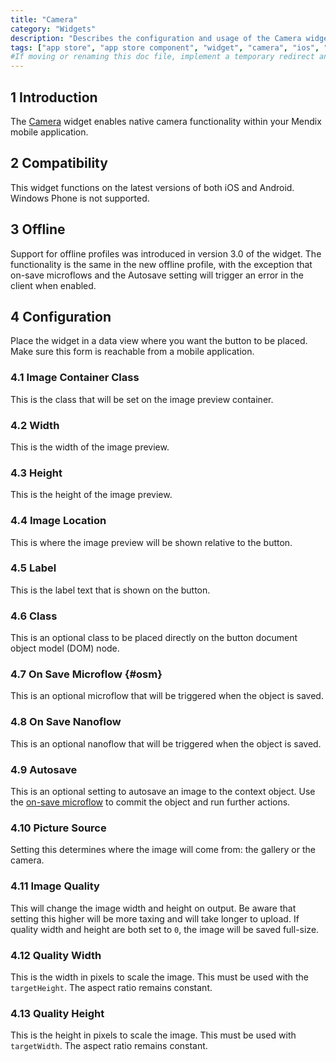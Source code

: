 ```yaml
---
title: "Camera"
category: "Widgets"
description: "Describes the configuration and usage of the Camera widget, which is available in the Mendix App Store."
tags: ["app store", "app store component", "widget", "camera", "ios", "android", "picture source", "platform support"]
#If moving or renaming this doc file, implement a temporary redirect and let the respective team know they should update the URL in the product. See Mapping to Products for more details.
---
```


## 1 Introduction

The [Camera](https://appstore.home.mendix.com/link/app/1377/) widget enables native camera functionality within your Mendix mobile application.

## 2 Compatibility

This widget functions on the latest versions of both iOS and Android. Windows Phone is not supported. 

## 3 Offline

Support for offline profiles was introduced in version 3.0 of the widget. The functionality is  the same in the new offline profile, with the exception that on-save microflows and the Autosave setting will trigger an error in the client when enabled.

## 4 Configuration

Place the widget in a data view where you want the button to be placed. Make sure this form is reachable from a mobile application.

### 4.1  Image Container Class

This is the class that will be set on the image preview container.

### 4.2 Width

This is the width of the image preview.

### 4.3 Height

This is the height of the image preview.

### 4.4 Image Location

This is where the image preview will be shown relative to the button.

### 4.5 Label

This is the label text that is shown on the button.

### 4.6 Class

This is an optional class to be placed directly on the button document object model (DOM) node.

### 4.7 On Save Microflow {#osm}

This is an optional microflow that will be triggered when the object is saved.

### 4.8 On Save Nanoflow

This is an optional nanoflow that will be triggered when the object is saved.

### 4.9 Autosave

This is an optional setting to autosave an image to the context object. Use the [on-save microflow](#osm) to commit the object and run further actions.

### 4.10 Picture Source

Setting this determines where the image will come from: the gallery or the camera.

### 4.11 Image Quality

This will change the image width and height on output. Be aware that setting this higher will be more taxing and will take longer to upload. If quality width and height are both set to `0`, the image will be saved full-size.

### 4.12 Quality Width

This is the width in pixels to scale the image. This must be used with the `targetHeight`. The aspect ratio remains constant.

### 4.13 Quality Height

This is the height in pixels to scale the image. This must be used with `targetWidth`. The aspect ratio remains constant.
